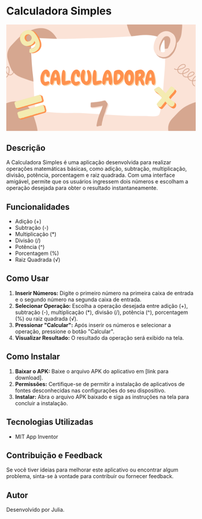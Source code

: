 # Calculadora Simples

![Header](./Header.png)

## Descrição
A Calculadora Simples é uma aplicação desenvolvida para realizar operações matemáticas básicas, como adição, subtração, multiplicação, divisão, potência, porcentagem e raiz quadrada. Com uma interface amigável, permite que os usuários ingressem dois números e escolham a operação desejada para obter o resultado instantaneamente.

## Funcionalidades
- Adição (+)
- Subtração (-)
- Multiplicação (*)
- Divisão (/)
- Potência (^)
- Porcentagem (%)
- Raiz Quadrada (√)

## Como Usar
1. **Inserir Números:** Digite o primeiro número na primeira caixa de entrada e o segundo número na segunda caixa de entrada.
2. **Selecionar Operação:** Escolha a operação desejada entre adição (+), subtração (-), multiplicação (*), divisão (/), potência (^), porcentagem (%) ou raiz quadrada (√).
3. **Pressionar "Calcular":** Após inserir os números e selecionar a operação, pressione o botão "Calcular".
4. **Visualizar Resultado:** O resultado da operação será exibido na tela.

## Como Instalar
1. **Baixar o APK:** Baixe o arquivo APK do aplicativo em [link para download].
2. **Permissões:** Certifique-se de permitir a instalação de aplicativos de fontes desconhecidas nas configurações do seu dispositivo.
3. **Instalar:** Abra o arquivo APK baixado e siga as instruções na tela para concluir a instalação.

## Tecnologias Utilizadas
- MIT App Inventor

## Contribuição e Feedback
Se você tiver ideias para melhorar este aplicativo ou encontrar algum problema, sinta-se à vontade para contribuir ou fornecer feedback. 

## Autor
Desenvolvido por Julia. 

